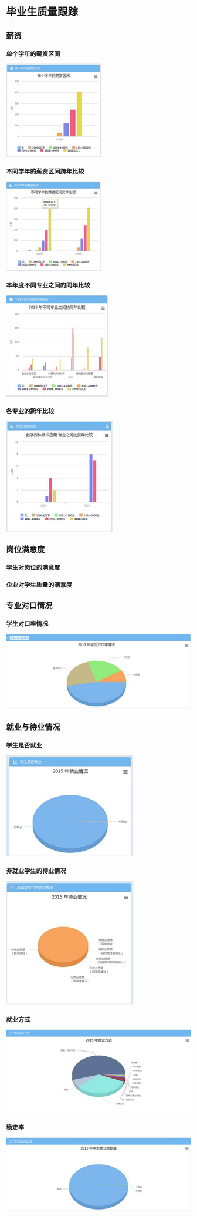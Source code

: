 # 毕业生质量跟踪




##   薪资 



###  单个学年的薪资区间 

![](/assets/image130.jpg)

### 不同学年的薪资区间跨年比较  

![](/assets/image131.jpg)

###  本年度不同专业之间的同年比较  

![](/assets/image132.jpg)

###  各专业的跨年比较 

![](/assets/image133.jpg)

##       岗位满意度 

###   学生对岗位的满意度 

###   企业对学生质量的满意度 

##       专业对口情况 

###   学生对口率情况  

![](/assets/image134.jpg)

##      就业与待业情况  

###   学生是否就业 

![](/assets/image135.jpg)

###   非就业学生的待业情况  

![](/assets/image136.jpg)

###     就业方式  

![](/assets/image137.jpg)

###       稳定率  

![](/assets/image138.jpg)